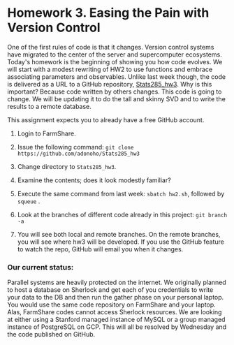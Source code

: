 # Homework 3. Easing the Pain with Version Control

One of the first rules of code is that it changes. Version control systems have migrated to the center of the server and supercomputer ecosystems. Today's homework is the beginning of showing you how code evolves. We will start with a modest rewriting of HW2 to use functions and embrace associating parameters and observables. Unlike last week though, the code is delivered as a URL to a GitHub repository, [Stats285_hw3](https://github.com/adonoho/Stats285_hw3). Why is this important? Because code written by others changes. This code is going to change. We will be updating it to do the tall and skinny SVD and to write the results to a remote database.

This assignment expects you to already have a free GitHub account.

1. Login to FarmShare.

2. Issue the following command: `git clone https://github.com/adonoho/Stats285_hw3`

3. Change directory to `Stats285_hw3`.

4. Examine the contents; does it look modestly familiar?

5. Execute the same command from last week: `sbatch hw2.sh`, followed by `squeue` .

6. Look at the branches of different code already in this project: `git branch -a`

7. You will see both local and remote branches. On the remote branches, you will see where hw3 will be developed. If you use the GitHub feature to watch the repo, GitHub will email you when it changes.

### Our current status:

Parallel systems are heavily protected on the internet. We originally planned to host a database on Sherlock and get each of you credentials to write your data to the DB and then run the gather phase on your personal laptop. You would use the same code repository on FarmShare and your laptop. Alas, FarmShare codes cannot access Sherlock resources. We are looking at either using a Stanford managed instance of MySQL or a group managed instance of PostgreSQL on GCP. This will all be resolved by Wednesday and the code published on GitHub.

